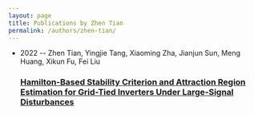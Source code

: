 ```yaml
---
layout: page
title: Publications by Zhen Tian
permalink: /authors/zhen-tian/
---
```


<ul class="post-list">
<li><span class='post-meta'>2022 -- Zhen Tian, Yingjie Tang, Xiaoming Zha, Jianjun Sun, Meng Huang, Xikun Fu, Fei Liu</span><h3><a class='post-link' href='../../hamilton-based-stability-criterion-and-attraction-region-estimation-for-grid-tied-inverters-under-large-signal-disturbances'>Hamilton-Based Stability Criterion and Attraction Region Estimation for Grid-Tied Inverters Under Large-Signal Disturbances</a></h3></li>

</ul>

